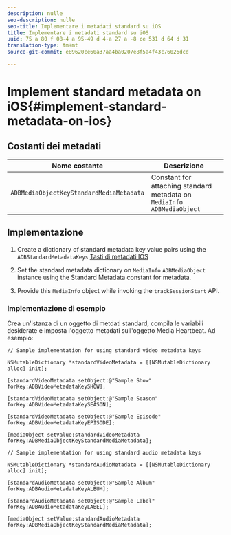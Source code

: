 ```yaml
---
description: nulle
seo-description: nulle
seo-title: Implementare i metadati standard su iOS
title: Implementare i metadati standard su iOS
uuid: 75 a 80 f 08-4 a 95-49 d 4-a 27 a -8 ce 531 d 64 d 31
translation-type: tm+mt
source-git-commit: e89620ce60a37aa4ba0207e8f5a4f43c76026dcd

---
```



# Implement standard metadata on iOS{#implement-standard-metadata-on-ios}

## Costanti dei metadati

| Nome costante | Descrizione   |
|---|---|
| `ADBMediaObjectKeyStandardMediaMetadata` | Constant for attaching standard metadata on `MediaInfo ADBMediaObject` |

## Implementazione

1. Create a dictionary of standard metadata key value pairs using the `ADBStandardMetadataKeys`
   [Tasti di metadati IOS](/help/sdk-implement/track-av-playback/impl-std-metadata/ios-metadata-keys.md)

1. Set the standard metadata dictionary on `MediaInfo` `ADBMediaObject` instance using the Standard Metadata constant for metadata.

1. Provide this `MediaInfo` object while invoking the `trackSessionStart` API.

### Implementazione di esempio

Crea un'istanza di un oggetto di metdati standard, compila le variabili desiderate e imposta l'oggetto metadati sull'oggetto Media Heartbeat. Ad esempio:

```
// Sample implementation for using standard video metadata keys 
 
NSMutableDictionary *standardVideoMetadata = [[NSMutableDictionary alloc] init]; 
 
[standardVideoMetadata setObject:@"Sample Show" forKey:ADBVideoMetadataKeySHOW]; 
 
[standardVideoMetadata setObject:@"Sample Season" forKey:ADBVideoMetadataKeySEASON]; 
 
[standardVideoMetadata setObject:@"Sample Episode" forKey:ADBVideoMetadataKeyEPISODE]; 
 
[mediaObject setValue:standardVideoMetadata forKey:ADBMediaObjectKeyStandardMediaMetadata];
```

```
// Sample implementation for using standard audio metadata keys 
 
NSMutableDictionary *standardAudioMetadata = [[NSMutableDictionary alloc] init];  
 
[standardAudioMetadata setObject:@"Sample Album"   forKey:ADBAudioMetadataKeyALBUM];  
 
[standardAudioMetadata setObject:@"Sample Label"   forKey:ADBAudioMetadataKeyLABEL]; 
 
[mediaObject setValue:standardAudioMetadata   forKey:ADBMediaObjectKeyStandardMediaMetadata];
```

